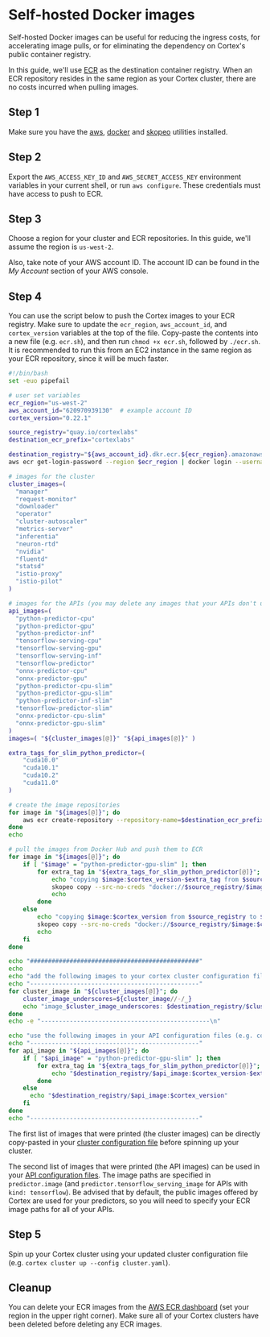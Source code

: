 # Self-hosted Docker images

Self-hosted Docker images can be useful for reducing the ingress costs, for accelerating image pulls, or for eliminating the dependency on Cortex's public container registry.

In this guide, we'll use [ECR](https://aws.amazon.com/ecr/) as the destination container registry. When an ECR repository resides in the same region as your Cortex cluster, there are no costs incurred when pulling images.

## Step 1

Make sure you have the [aws](https://docs.aws.amazon.com/cli/latest/userguide/install-cliv1.html), [docker](https://docs.docker.com/get-docker/) and [skopeo](https://github.com/containers/skopeo/blob/master/install.md) utilities installed.

## Step 2

Export the `AWS_ACCESS_KEY_ID` and `AWS_SECRET_ACCESS_KEY` environment variables in your current shell, or run `aws configure`. These credentials must have access to push to ECR.

## Step 3

Choose a region for your cluster and ECR repositories. In this guide, we'll assume the region is `us-west-2`.

Also, take note of your AWS account ID. The account ID can be found in the _My Account_ section of your AWS console.

## Step 4

You can use the script below to push the Cortex images to your ECR registry. Make sure to update the `ecr_region`, `aws_account_id`, and `cortex_version` variables at the top of the file. Copy-paste the contents into a new file (e.g. `ecr.sh`), and then run `chmod +x ecr.sh`, followed by `./ecr.sh`. It is recommended to run this from an EC2 instance in the same region as your ECR repository, since it will be much faster.

```bash
#!/bin/bash
set -euo pipefail

# user set variables
ecr_region="us-west-2"
aws_account_id="620970939130"  # example account ID
cortex_version="0.22.1"

source_registry="quay.io/cortexlabs"
destination_ecr_prefix="cortexlabs"

destination_registry="${aws_account_id}.dkr.ecr.${ecr_region}.amazonaws.com/${destination_ecr_prefix}"
aws ecr get-login-password --region $ecr_region | docker login --username AWS --password-stdin $destination_registry

# images for the cluster
cluster_images=(
  "manager"
  "request-monitor"
  "downloader"
  "operator"
  "cluster-autoscaler"
  "metrics-server"
  "inferentia"
  "neuron-rtd"
  "nvidia"
  "fluentd"
  "statsd"
  "istio-proxy"
  "istio-pilot"
)

# images for the APIs (you may delete any images that your APIs don't use)
api_images=(
  "python-predictor-cpu"
  "python-predictor-gpu"
  "python-predictor-inf"
  "tensorflow-serving-cpu"
  "tensorflow-serving-gpu"
  "tensorflow-serving-inf"
  "tensorflow-predictor"
  "onnx-predictor-cpu"
  "onnx-predictor-gpu"
  "python-predictor-cpu-slim"
  "python-predictor-gpu-slim"
  "python-predictor-inf-slim"
  "tensorflow-predictor-slim"
  "onnx-predictor-cpu-slim"
  "onnx-predictor-gpu-slim"
)
images=( "${cluster_images[@]}" "${api_images[@]}" )

extra_tags_for_slim_python_predictor=(
    "cuda10.0"
    "cuda10.1"
    "cuda10.2"
    "cuda11.0"
)

# create the image repositories
for image in "${images[@]}"; do
    aws ecr create-repository --repository-name=$destination_ecr_prefix/$image --region=$ecr_region || true
done
echo

# pull the images from Docker Hub and push them to ECR
for image in "${images[@]}"; do
    if [ "$image" = "python-predictor-gpu-slim" ]; then
        for extra_tag in "${extra_tags_for_slim_python_predictor[@]}"; do
            echo "copying $image:$cortex_version-$extra_tag from $source_registry to $destination_registry"
            skopeo copy --src-no-creds "docker://$source_registry/$image:$cortex_version-$extra_tag" "docker://$destination_registry/$image:$cortex_version-$extra_tag"
            echo
        done
    else
        echo "copying $image:$cortex_version from $source_registry to $destination_registry"
        skopeo copy --src-no-creds "docker://$source_registry/$image:$cortex_version" "docker://$destination_registry/$image:$cortex_version"
        echo
    fi
done

echo "###############################################"
echo
echo "add the following images to your cortex cluster configuration file (e.g. cluster.yaml):"
echo "-----------------------------------------------"
for cluster_image in "${cluster_images[@]}"; do
    cluster_image_underscores=${cluster_image//-/_}
    echo "image_$cluster_image_underscores: $destination_registry/$cluster_image:$cortex_version"
done
echo -e "-----------------------------------------------\n"

echo "use the following images in your API configuration files (e.g. cortex.yaml):"
echo "-----------------------------------------------"
for api_image in "${api_images[@]}"; do
    if [ "$api_image" = "python-predictor-gpu-slim" ]; then
        for extra_tag in "${extra_tags_for_slim_python_predictor[@]}"; do
            echo "$destination_registry/$api_image:$cortex_version-$extra_tag"
        done
    else
      echo "$destination_registry/$api_image:$cortex_version"
    fi
done
echo "-----------------------------------------------"
```

The first list of images that were printed (the cluster images) can be directly copy-pasted in your [cluster configuration file](../aws/install.md) before spinning up your cluster.

The second list of images that were printed (the API images) can be used in your [API configuration files](../deployments/realtime-api/api-configuration.md). The image paths are specified in `predictor.image` (and `predictor.tensorflow_serving_image` for APIs with `kind: tensorflow`). Be advised that by default, the public images offered by Cortex are used for your predictors, so you will need to specify your ECR image paths for all of your APIs.

## Step 5

Spin up your Cortex cluster using your updated cluster configuration file (e.g. `cortex cluster up --config cluster.yaml`).

## Cleanup

You can delete your ECR images from the [AWS ECR dashboard](https://console.aws.amazon.com/ecr/repositories) (set your region in the upper right corner). Make sure all of your Cortex clusters have been deleted before deleting any ECR images.
